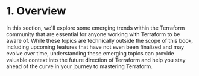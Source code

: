 # 1. Overview

In this section, we'll explore some emerging trends within the Terraform community that are essential for anyone working with Terraform to be aware of. While these topics are technically outside the scope of this book, including upcoming features that have not even been finalized and may evolve over time, understanding these emerging topics can provide valuable context into the future direction of Terraform and help you stay ahead of the curve in your journey to mastering Terraform.